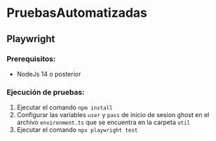 # PruebasAutomatizadas

## Playwright

### Prerequisitos:
- NodeJs 14 o posterior

### Ejecución de pruebas:
1. Ejecutar el comando `npm install`
2. Configurar las variables `user` y `pass` de inicio de sesion ghost en el archivo `environment.ts` 
   que se encuentra en la carpeta `util`
3. Ejecutar el comando `npx playwright test`




